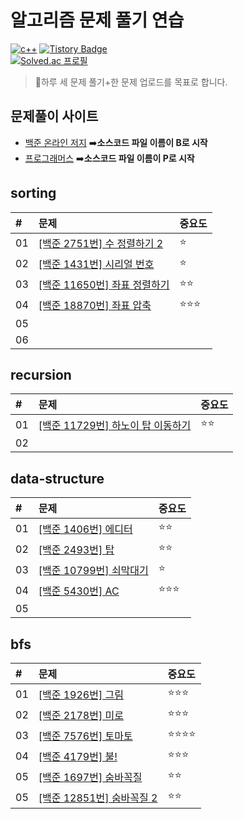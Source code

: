 # 알고리즘 문제 풀기 연습  
[![c++](https://img.shields.io/badge/language-c%2B%2B-red)](https://en.cppreference.com/w/) [![Tistory Badge](https://img.shields.io/badge/-tech%20blog-important)](https://chan9.tistory.com/)  
[![Solved.ac
프로필](http://mazassumnida.wtf/api/v2/generate_badge?boj={gerrard})](https://solved.ac/{gerrard})

>📖하루 세 문제 풀기+한 문제 업로드를 목표로 합니다.
## 문제풀이 사이트
- [백준 온라인 저지](https://www.acmicpc.net/) ➡️**소스코드 파일 이름이 B로 시작**
- [프로그래머스](https://programmers.co.kr/learn/challenges) ➡️**소스코드 파일 이름이 P로 시작**  
## sorting
| # | 문제 | 중요도 |
|:---|:------|:--------|
| 01 |[[백준 2751번] 수 정렬하기 2](https://github.com/euichanhwang/algorithm/tree/main/src/sorting/B2751)|⭐️      |
| 02 |[[백준 1431번] 시리얼 번호](https://github.com/euichanhwang/algorithm/tree/main/src/sorting/B1431)|⭐️      |
| 03 |[[백준 11650번] 좌표 정렬하기](https://github.com/euichanhwang/algorithm/tree/main/src/sorting/B11650)|⭐️⭐️          |
| 04 |[[백준 18870번] 좌표 압축](https://github.com/euichanhwang/algorithm/tree/main/src/sorting/B18870)|⭐️⭐️⭐️           |  
| 05 |      |        |
| 06 |      |        |

## recursion
| # | 문제 | 중요도 |
|:---|:------|:--------|
| 01 |[[백준 11729번] 하노이 탑 이동하기](https://github.com/euichanhwang/algorithm/tree/main/src/recursion/B11729)|⭐️⭐️       |
| 02 |      |        |

## data-structure
| # | 문제 | 중요도 |
|:---|:------|:--------|
| 01 |[[백준 1406번] 에디터](https://github.com/euichanhwang/algorithm/tree/main/src/data%20structure/B1406)|⭐️⭐️|
| 02 |[[백준 2493번] 탑](https://github.com/euichanhwang/algorithm/tree/main/src/data%20structure/B2493)|⭐️⭐️        |
| 03 |[[백준 10799번] 쇠막대기](https://github.com/euichanhwang/algorithm/tree/main/src/data%20structure/B10799)|⭐️        |
| 04 |[[백준 5430번] AC](https://github.com/euichanhwang/algorithm/tree/main/src/data%20structure/B5430)|⭐️⭐️⭐️        |
| 05 |      |        |

## bfs
| # | 문제 | 중요도 |
|:---|:------|:--------|
| 01 |[[백준 1926번] 그림](https://github.com/euichanhwang/algorithm/tree/main/src/bfs/B1926)|⭐️⭐️⭐️|
| 02 |[[백준 2178번] 미로](https://github.com/euichanhwang/algorithm/tree/main/src/bfs/B2178)|⭐️⭐️⭐️|
| 03 |[[백준 7576번] 토마토](https://github.com/euichanhwang/algorithm/tree/main/src/bfs/B7576)|⭐️⭐️⭐️⭐️|
| 04 |[[백준 4179번] 불!](https://github.com/euichanhwang/algorithm/tree/main/src/bfs/B4179)|⭐️⭐️⭐️|
| 05 |[[백준 1697번] 숨바꼭질](https://github.com/euichanhwang/algorithm/tree/main/src/bfs/B1697)|⭐️⭐️|
| 05 |[[백준 12851번] 숨바꼭질 2](https://github.com/euichanhwang/algorithm/tree/main/src/bfs/B12851)|⭐️⭐️|



